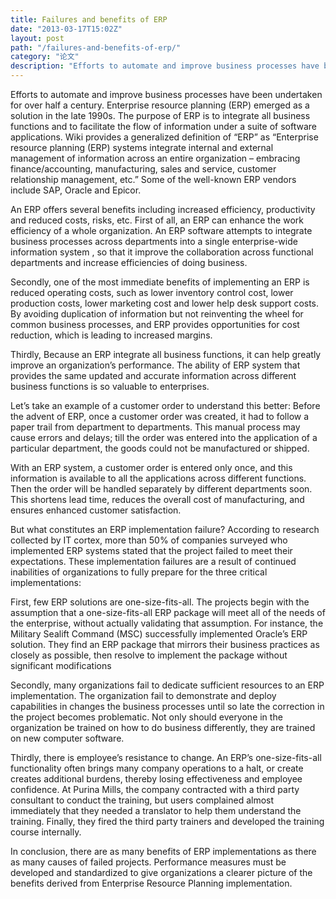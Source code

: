 ```yaml
---
title: Failures and benefits of ERP
date: "2013-03-17T15:02Z"
layout: post
path: "/failures-and-benefits-of-erp/"
category: "论文"
description: "Efforts to automate and improve business processes have been undertaken for over half a century. Enterprise resource planning (ERP) emerged as a solution in the late 1990s. The purpose of ERP is to integrate all business functions and to facilitate the flow of information under a suite of software applications."
---
```


Efforts to automate and improve business processes have been undertaken for over half a century. Enterprise resource planning (ERP) emerged as a solution in the late 1990s. The purpose of ERP is to integrate all business functions and to facilitate the flow of information under a suite of software applications. Wiki provides a generalized definition of “ERP” as “Enterprise resource planning (ERP) systems integrate internal and external management of information across an entire organization – embracing finance/accounting, manufacturing, sales and service, customer relationship management, etc.” Some of the well-known ERP vendors include SAP, Oracle and Epicor.

An ERP offers several benefits including increased efficiency, productivity and reduced costs, risks, etc. First of all, an ERP can enhance the work efficiency of a whole organization. An ERP software attempts to integrate business processes across departments into a single enterprise-wide information system , so that it improve the collaboration across functional departments and increase efficiencies of doing business.

Secondly, one of the most immediate benefits of implementing an ERP is reduced operating costs, such as lower inventory control cost, lower production costs, lower marketing cost and lower help desk support costs. By avoiding duplication of information but not reinventing the wheel for common business processes, and ERP provides opportunities for cost reduction, which is leading to increased margins.

Thirdly, Because an ERP integrate all business functions, it can help greatly improve an organization’s performance. The ability of ERP system that provides the same updated and accurate information across different business functions is so valuable to enterprises.

Let’s take an example of a customer order to understand this better: Before the advent of ERP, once a customer order was created, it had to follow a paper trail from department to departments. This manual process may cause errors and delays; till the order was entered into the application of a particular department, the goods could not be manufactured or shipped.

With an ERP system, a customer order is entered only once, and this information is available to all the applications across different functions. Then the order will be handled separately by different departments soon. This shortens lead time, reduces the overall cost of manufacturing, and ensures enhanced customer satisfaction.

But what constitutes an ERP implementation failure? According to research collected by IT cortex, more than 50% of companies surveyed who implemented ERP systems stated that the project failed to meet their expectations. These implementation failures are a result of continued inabilities of organizations to fully prepare for the three critical implementations:

First, few ERP solutions are one-size-fits-all. The projects begin with the assumption that a one-size-fits-all ERP package will meet all of the needs of the enterprise, without actually validating that assumption. For instance, the Military Sealift Command (MSC) successfully implemented Oracle’s ERP solution. They find an ERP package that mirrors their business practices as closely as possible, then resolve to implement the package without significant modifications

Secondly, many organizations fail to dedicate sufficient resources to an ERP implementation. The organization fail to demonstrate and deploy capabilities in changes the business processes until so late the correction in the project becomes problematic. Not only should everyone in the organization be trained on how to do business differently, they are trained on new computer software.

Thirdly, there is employee’s resistance to change. An ERP’s one-size-fits-all functionality often brings many company operations to a halt, or create creates additional burdens, thereby losing effectiveness and employee confidence. At Purina Mills, the company contracted with a third party consultant to conduct the training, but users complained almost immediately that they needed a translator to help them understand the training. Finally, they fired the third party trainers and developed the training course internally.

In conclusion, there are as many benefits of ERP implementations as there as many causes of failed projects. Performance measures must be developed and standardized to give organizations a clearer picture of the benefits derived from Enterprise Resource Planning implementation.
